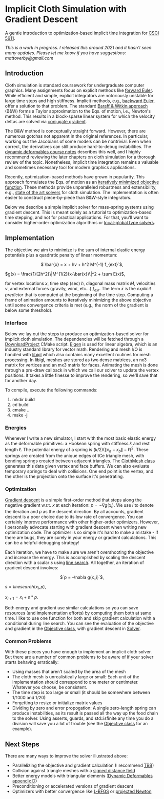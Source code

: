 # Implicit Cloth Simulation with Gradient Descent

A gentle introduction to optimization-based implicit time integration for [CSCI 5611](https://umtc.catalog.prod.coursedog.com/courses/8103481).

_This is a work in progress. I released this around 2021 and it hasn't seen many updates. Please let me know if you have suggestions: mattoverby@gmail.com_

## Introduction

Cloth simulation is standard coursework for undergraduate computer graphics.
Many assignments focus on explicit methods like [forward Euler](https://en.wikipedia.org/wiki/Euler_method).
While efficient and simple, explicit integrators are notoriously unstable for large time steps and high stiffness.
Implicit methods, e.g., [backward Euler](https://en.wikipedia.org/wiki/Backward_Euler_method), offer a solution to that problem.
The standard [Baraff & Witkin approach](https://doi.org/10.1145/280814.280821) (B&W) forms a Taylor approximation to the Eqs. of motion, i.e., Newton's method.
This results in a block-sparse linear system for which the velocity deltas are solved via [conjugate gradient](https://www.cs.cmu.edu/~quake-papers/painless-conjugate-gradient.pdf).

The B&W method is conceptually straight forward. However, there are numerous gotchas not apparent in the original references.
In particular, working out the Jacobians of some models can be nontrivial. Even when correct, the derivatives can still produce hard-to-debug instabilities.
The [dynamic deformables course notes](https://doi.org/10.1145/3388769.3407490) describes this well, and I highly recommend reviewing the later chapters on cloth simulation for a thorough review of the topic.
Nonetheless, implicit time integration remains a valuable and sometimes necessary tool for modern graphics applications.

Recently, optimization-based methods have grown in popularity. This approach formulates the Eqs. of motion as an [iteratively minimized objective function](https://en.wikipedia.org/wiki/Optimization_problem).
These methods provide unparalleled robustness and extensibility, e.g., [state of the art solvers](https://doi.org/10.1145/3450626.3459767) for cloth simulation.
The implementation is often easier to construct piece-by-piece than B&W-style integrators.

Below we describe a simple implicit solver for mass-spring systems using gradient descent.
This is meant solely as a tutorial to optimization-based time stepping, and not for practical applications.
For that, you'll want to consider higher-order optimization algorithms or [local-global type solvers](https://github.com/alecjacobson/computer-graphics-mass-spring-systems).

## Implementation

The objective we aim to minimize is the sum of internal elastic energy potentials plus a quadratic penalty of linear momentum:

<p align=center>
$`\bar{x} = x + hv + h^2 M^{-1} f_{ext}`$,

$`g(x) = \frac{1}{2h^2}\|M^{1/2}(x-\bar{x})\|^2 + \sum E(x)`$,
</p>

for vertex locations $x$, time step (sec) $h$, diagonal mass matrix $M$, velocities $v$, and external forces (gravity, wind, etc...)
$`f_{ext}`$. The term $`\bar{x}`$ is the *explicit predictor*
that is computed at the beginning of the time step. Computing a frame of animation amounts to iteratively minimizing the above objective until some convergence criteria is met
(e.g., the norm of the gradient is below some threshold).

### Interface

Below we lay out the steps to produce an optimization-based solver for implicit cloth simulation.
The dependencies will be fetched through a [DownloadProject](https://github.com/Crascit/DownloadProject) CMake script.
[Eigen](https://eigen.tuxfamily.org) is used for linear algebra, which is an industry standard library for vector math.
Rendering and mesh I/O is handled with [libigl](https://libigl.github.io) which also contains many excellent routines for mesh processing.
In libigl, meshes are stored as two dense matrices, an nx3 matrix for vertices and an mx3 matrix for faces.
Animating the mesh is done through a pre-draw callback in which we call our solver to update the vertex positions.
It takes a little finesse to improve the rendering, so we'll save that for another day.

To compile, execute the following commands:
1. mkdir build
2. cd build
3. cmake ..
4. make -j

### Energies

Whenever I write a new simulator, I start with the most basic elastic energy as the deformable primitives: a Hookean spring with stiffness $k$ and rest length $`\ell`$. The potential energy of a spring is $`(k/2)(\|x_a-x_b\|-\ell)^2`$.
These springs are created from the unique edges of tCe triangle mesh, with bending springs created between adjacent triangles.
The [ClothMesh class](src/ClothMesh.hpp) generates this data given vertex and face buffers.
We can also evaluate temporary springs to deal with collisions. One end point is the vertex, and the other is the projection onto the surface it's penetrating.

### Optimization

[Gradient descent](https://en.wikipedia.org/wiki/Gradient_descent) is a simple first-order method that steps along the negative gradient w.r.t. $x$ at each iteration: $`p = -\nabla g(x_i)`$. We use $i$ to denote the iteration and $p$ as the descent direction. By all accounts, gradient descent is a poor choice due to its low rate of convergence. You can certainly improve performance with other higher-order optimizers. However, I personally advocate starting with gradient descent when writing new optimization code. The optimizer is so simple it's hard to make a mistake - if there are bugs, they are surely in your energy or gradient calculations. This can be a helpful debugging strategy!

Each iteration, we have to make sure we aren't overshooting the objective and increase the energy. This is accomplished by scaling the descent direction with a scalar $s$ using [line search](https://en.wikipedia.org/wiki/Line_search). All together, an iteration of gradient descent involves:

<p align=center>
$`p = -\nabla g(x_i)`$,

$`s = linesearch(x_i, p)`$,

$`x_{i + 1} = x_i + s * p`$.
</p>

Both energy and gradient use similar calculations so you can save resources (and implementation efforts) by computing them both at same time. I like to use one function for both and skip gradient calculation with a conditional during line search. You can see the evaluation of the objective and gradient in the [Objective class](src/Objective.hpp), with gradient descent in [Solver](src/Solver.hpp).

### Common Problems
With these pieces you have enough to implement an implicit cloth solver. But there are a number of common problems to be aware of if your solver starts behaving erratically:
- Using masses that aren't scaled by the area of the mesh
- The cloth mesh is unrealistically large or small: Each unit of the implementation should correspond to one meter or centimeter. Whatever you choose, be consistent.
- The time step is too large or small (it should be somewhere between 1/1000 and 1/20)
- Forgetting to resize or initialize matrix values
- Dividing by zero and error propogation: A single zero-length spring can produce instabilities, as its result is passed all the way up the food chain to the solver. Using asserts, guards, and std::isfinite any time you do a division will save you a lot of trouble (see the [Objective class](src/Objective.hpp) for an example).

## Next Steps

There are many ways to improve the solver illustrated above:
- Parallelizing the objective and gradient calculation (I recommend [TBB](https://software.intel.com/en-us/oneapi/onetbb))
- Collision against triangle meshes with a [signed distance field](https://github.com/InteractiveComputerGraphics/TriangleMeshDistance)
- Better energy models with triangular elements ([Dynamic Deformables appendix D](https://doi.org/10.1145/3388769.3407490))
- Preconditioning or accelerated versions of gradient descent
- Optimizers with better convergence like [L-BFGS](https://en.wikipedia.org/wiki/Limited-memory_BFGS) or [projected Newton](https://doi.org/10.1145/1073368.1073394)
